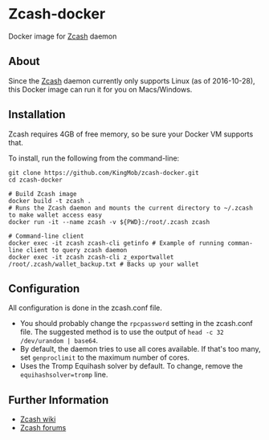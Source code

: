 # Zcash-docker
Docker image for [Zcash](https://z.cash/) daemon

## About

Since the [Zcash](https://z.cash/) daemon currently only supports Linux (as of 2016-10-28), this Docker image can run it for you on Macs/Windows. 

## Installation

Zcash requires 4GB of free memory, so be sure your Docker VM supports that.

To install, run the following from the command-line:

```shell
git clone https://github.com/KingMob/zcash-docker.git
cd zcash-docker

# Build Zcash image
docker build -t zcash .
# Runs the Zcash daemon and mounts the current directory to ~/.zcash to make wallet access easy
docker run -it --name zcash -v ${PWD}:/root/.zcash zcash

# Command-line client
docker exec -it zcash zcash-cli getinfo # Example of running comman-line client to query zcash daemon
docker exec -it zcash zcash-cli z_exportwallet /root/.zcash/wallet_backup.txt # Backs up your wallet
```

## Configuration

All configuration is done in the zcash.conf file.

* You should probably change the `rpcpassword` setting in the zcash.conf file. The suggested method is to use the output of `head -c 32 /dev/urandom | base64`.
* By default, the daemon tries to use all cores available. If that's too many, set `genproclimit` to the maximum number of cores.
* Uses the Tromp Equihash solver by default. To change, remove the `equihashsolver=tromp` line.

## Further Information

* [Zcash wiki](https://github.com/zcash/zcash/wiki)
* [Zcash forums](https://forum.z.cash/)